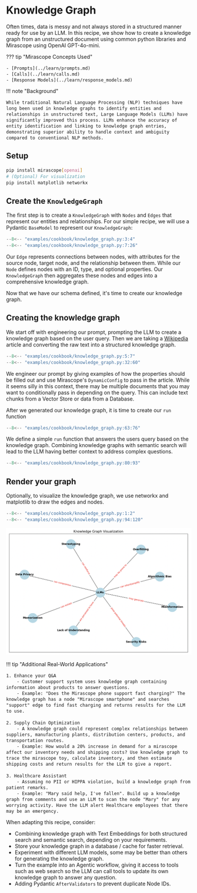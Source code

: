# Knowledge Graph

Often times, data is messy and not always stored in a structured manner ready for use by an LLM. In this recipe, we show how to create a knowledge graph from an unstructured document using common python libraries and Mirascope using OpenAI GPT-4o-mini.

??? tip "Mirascope Concepts Used"

    - [Prompts](../learn/prompts.md)
    - [Calls](../learn/calls.md)
    - [Response Models](../learn/response_models.md)

!!! note "Background"

    While traditional Natural Language Processing (NLP) techniques have long been used in knowledge graphs to identify entities and relationships in unstructured text, Large Language Models (LLMs) have significantly improved this process. LLMs enhance the accuracy of entity identification and linking to knowledge graph entries, demonstrating superior ability to handle context and ambiguity compared to conventional NLP methods. 

## Setup

```bash
pip install mirascope[openai]
# (Optional) For visualization
pip install matplotlib networkx
```

## Create the `KnowledgeGraph`

The first step is to create a `KnowledgeGraph` with `Nodes` and `Edges` that represent our entities and relationships. For our simple recipe, we will use a Pydantic `BaseModel` to represent our `KnowledgeGraph`:

```python
--8<-- "examples/cookbook/knowledge_graph.py:3:4"
--8<-- "examples/cookbook/knowledge_graph.py:7:26"
```

Our `Edge` represents connections between nodes, with attributes for the source node, target node, and the relationship between them. While our `Node` defines nodes with an ID, type, and optional properties. Our `KnowledgeGraph` then aggregates these nodes and edges into a comprehensive knowledge graph.

Now that we have our schema defined, it's time to create our knowledge graph.

## Creating the knowledge graph

We start off with engineering our prompt, prompting the LLM to create a knowledge graph based on the user query. Then we are taking a [Wikipedia](https://en.wikipedia.org/wiki/Large_language_model) article and converting the raw text into a structured knowledge graph.

```python
--8<-- "examples/cookbook/knowledge_graph.py:5:7"
--8<-- "examples/cookbook/knowledge_graph.py:32:60"
```

We engineer our prompt by giving examples of how the properties should be filled out and use Mirascope's `DynamicConfig` to pass in the article. While it seems silly in this context, there may be multiple documents that you may want to conditionally pass in depending on the query. This can include text chunks from a Vector Store or data from a Database.

After we generated our knowledge graph, it is time to create our `run` function

```python
--8<-- "examples/cookbook/knowledge_graph.py:63:76"
```

We define a simple `run` function that answers the users query based on the knowledge graph. Combining knowledge graphs with semantic search will lead to the LLM having better context to address complex questions.

```python
--8<-- "examples/cookbook/knowledge_graph.py:80:93"
```

## Render your graph

Optionally, to visualize the knowledge graph, we use networkx and matplotlib to draw the edges and nodes.

```python
--8<-- "examples/cookbook/knowledge_graph.py:1:2"
--8<-- "examples/cookbook/knowledge_graph.py:94:120"
```

![knowledge-graph](../assets/knowledge-graph.png)

!!! tip "Additional Real-World Applications"

    1. Enhance your Q&A
        - Customer support system uses knowledge graph containing information about products to answer questions.
        - Example: "Does the Mirascope phone support fast charging?" The knowledge graph has a node "Mirascope smartphone" and searches "support" edge to find fast charging and returns results for the LLM to use.

    2. Supply Chain Optimization
        - A knowledge graph could represent complex relationships between suppliers, manufacturing plants, distribution centers, products, and transportation routes.
        - Example: How would a 20% increase in demand for a mirascope affect our inventory needs and shipping costs? Use knowledge graph to trace the mirascope toy, calculate inventory, and then estimate shipping costs and return results for the LLM to give a report.

    3. Healthcare Assistant
        - Assuming no PII or HIPPA violation, build a knowledge graph from patient remarks.
        - Example: "Mary said help, I've fallen". Build up a knowledge graph from comments and use an LLM to scan the node "Mary" for any worrying activity. Have the LLM alert Healthcare employees that there may be an emergency.

When adapting this recipe, consider:

- Combining knowledge graph with Text Embeddings for both structured search and semantic search, depending on your requirements.
- Store your knowledge graph in a database / cache for faster retrieval.
- Experiment with different LLM models, some may be better than others for generating the knowledge graph.
- Turn the example into an Agentic workflow, giving it access to tools such as web search so the LLM can call tools to update its own knowledge graph to answer any question.
- Adding Pydantic `AfterValidators` to prevent duplicate Node IDs.
